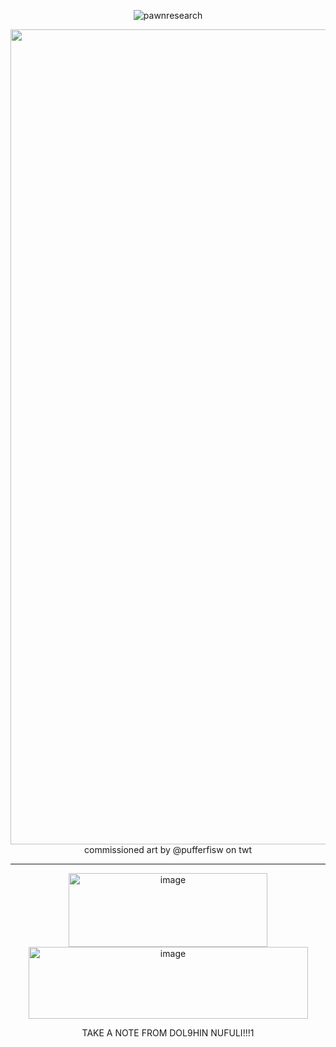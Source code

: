 <p align="center"> <img src="https://komarev.com/ghpvc/?username=pawnresearch&label=DEPENDENCE&color=blue&style=square" alt="pawnresearch" /> </p>

<p align="center">
    
  <img width="2048" height="1304" alt="image" src="https://github.com/user-attachments/assets/13788af4-bd44-4855-acd7-9fb85def1609" />
commissioned art by @pufferfisw on twt

--------
</p>

<p align="center">
<img width="318" height="118" alt="image" src="https://github.com/user-attachments/assets/a930e081-9b3f-44e2-8917-9dcabb0e692c" /> <img width="447" height="115" alt="image" src="https://github.com/user-attachments/assets/9dbbe68d-02cf-47ae-82de-910117022479" />
</p>

<p align="center">
    TAKE A NOTE FROM DOL9HIN NUFULI!!!1

</p>
